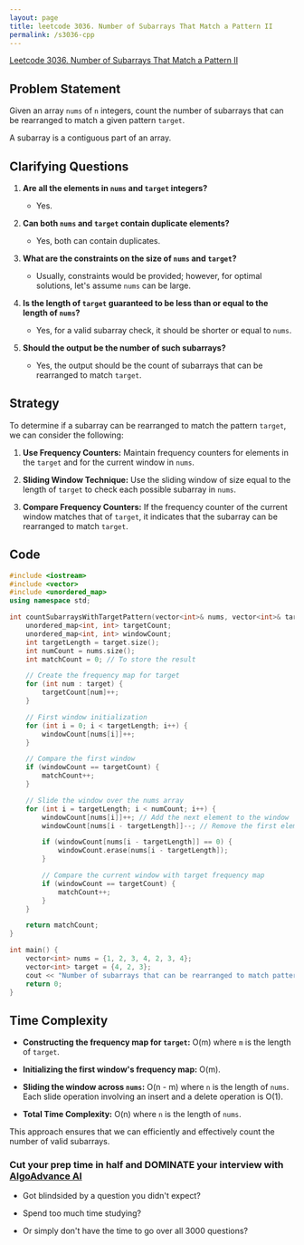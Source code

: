 ```yaml
---
layout: page
title: leetcode 3036. Number of Subarrays That Match a Pattern II
permalink: /s3036-cpp
---
```

[Leetcode 3036. Number of Subarrays That Match a Pattern II](https://algoadvance.github.io/algoadvance/l3036)
## Problem Statement

Given an array `nums` of `n` integers, count the number of subarrays that can be rearranged to match a given pattern `target`.

A subarray is a contiguous part of an array.

## Clarifying Questions

1. **Are all the elements in `nums` and `target` integers?**
   - Yes.
   
2. **Can both `nums` and `target` contain duplicate elements?**
   - Yes, both can contain duplicates.
   
3. **What are the constraints on the size of `nums` and `target`?**
   - Usually, constraints would be provided; however, for optimal solutions, let's assume `nums` can be large.

4. **Is the length of `target` guaranteed to be less than or equal to the length of `nums`?**
   - Yes, for a valid subarray check, it should be shorter or equal to `nums`.

5. **Should the output be the number of such subarrays?**
   - Yes, the output should be the count of subarrays that can be rearranged to match `target`.

## Strategy

To determine if a subarray can be rearranged to match the pattern `target`, we can consider the following:

1. **Use Frequency Counters:** Maintain frequency counters for elements in the `target` and for the current window in `nums`.
   
2. **Sliding Window Technique:** Use the sliding window of size equal to the length of `target` to check each possible subarray in `nums`.
   
3. **Compare Frequency Counters:** If the frequency counter of the current window matches that of `target`, it indicates that the subarray can be rearranged to match `target`.

## Code

```cpp
#include <iostream>
#include <vector>
#include <unordered_map>
using namespace std;

int countSubarraysWithTargetPattern(vector<int>& nums, vector<int>& target) {
    unordered_map<int, int> targetCount;
    unordered_map<int, int> windowCount;
    int targetLength = target.size();
    int numCount = nums.size();
    int matchCount = 0; // To store the result

    // Create the frequency map for target
    for (int num : target) {
        targetCount[num]++;
    }

    // First window initialization
    for (int i = 0; i < targetLength; i++) {
        windowCount[nums[i]]++;
    }

    // Compare the first window
    if (windowCount == targetCount) {
        matchCount++;
    }

    // Slide the window over the nums array
    for (int i = targetLength; i < numCount; i++) {
        windowCount[nums[i]]++; // Add the next element to the window
        windowCount[nums[i - targetLength]]--; // Remove the first element of the previous window

        if (windowCount[nums[i - targetLength]] == 0) {
            windowCount.erase(nums[i - targetLength]);
        }

        // Compare the current window with target frequency map
        if (windowCount == targetCount) {
            matchCount++;
        }
    }

    return matchCount;
}

int main() {
    vector<int> nums = {1, 2, 3, 4, 2, 3, 4};
    vector<int> target = {4, 2, 3};
    cout << "Number of subarrays that can be rearranged to match pattern: " << countSubarraysWithTargetPattern(nums, target) << endl;
    return 0;
}
```

## Time Complexity

- **Constructing the frequency map for `target`:** O(m) where `m` is the length of `target`.
- **Initializing the first window's frequency map:** O(m).
- **Sliding the window across `nums`:** O(n - m) where `n` is the length of `nums`. Each slide operation involving an insert and a delete operation is O(1).

- **Total Time Complexity:** O(n) where `n` is the length of `nums`.

This approach ensures that we can efficiently and effectively count the number of valid subarrays.


### Cut your prep time in half and DOMINATE your interview with [AlgoAdvance AI](https://algoAdvance.com)

- Got blindsided by a question you didn't expect?

- Spend too much time studying?

- Or simply don't have the time to go over all 3000 questions?


